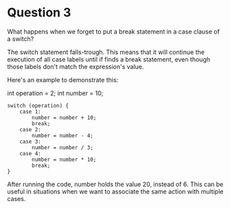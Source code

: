 # Question 3
What happens when we forget to put
a break statement in a case clause of a switch?

The switch statement falls-trough.
This means that it will continue the execution
of all case labels until if finds a break statement,
even though those labels don't match the expression's value.

Here's an example to demonstrate this:

int operation = 2;
int number = 10;

```
switch (operation) {
    case 1:
        number = number + 10;
        break;
    case 2:
        number = number - 4;
    case 3:
        number = number / 3;
    case 4:
        number = number * 10;
        break;
}
```

After running the code, number holds the value 20, instead of 6.
This can be useful in situations when we want to associate the
same action with multiple cases.